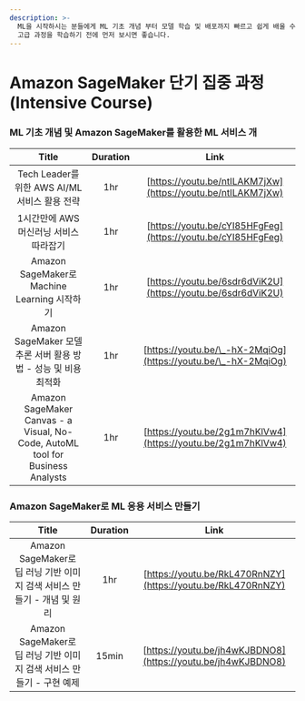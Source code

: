 ```yaml
---
description: >-
  ML을 시작하시는 분들에게 ML 기초 개념 부터 모델 학습 및 배포까지 빠르고 쉽게 배울 수 있는 자료입니다. Amazon SageMaker
  고급 과정을 학습하기 전에 먼저 보시면 좋습니다.
---
```


# Amazon SageMaker 단기 집중 과정 (Intensive Course)

### ML 기초 개념 및 Amazon SageMaker를 활용한 ML 서비스 개

|                                      Title                                     | Duration |                              Link                              |
| :----------------------------------------------------------------------------: | :------: | :------------------------------------------------------------: |
|                       Tech Leader를 위한 AWS AI/ML 서비스 활용 전략                      |    1hr   |  [https://youtu.be/ntILAKM7jXw](https://youtu.be/ntILAKM7jXw)  |
|                             1시간만에 AWS 머신러닝 서비스 따라잡기                            |    1hr   |  [https://youtu.be/cYI85HFgFeg](https://youtu.be/cYI85HFgFeg)  |
|                     Amazon SageMaker로 Machine Learning 시작하기                    |    1hr   |  [https://youtu.be/6sdr6dViK2U](https://youtu.be/6sdr6dViK2U)  |
|                  Amazon SageMaker 모델 추론 서버 활용 방법 - 성능 및 비용 최적화                 |    1hr   | [https://youtu.be/\_-hX-2MqiOg](https://youtu.be/\_-hX-2MqiOg) |
| Amazon SageMaker Canvas - a Visual, No-Code, AutoML tool for Business Analysts |    1hr   |  [https://youtu.be/2g1m7hKlVw4](https://youtu.be/2g1m7hKlVw4)  |

### Amazon SageMaker로 ML 응용 서비스 만들기

|                        Title                       | Duration |                             Link                             |
| :------------------------------------------------: | :------: | :----------------------------------------------------------: |
| Amazon SageMaker로 딥 러닝 기반 이미지 검색 서비스 만들기 - 개념 및 원리 |    1hr   | [https://youtu.be/RkL470RnNZY](https://youtu.be/RkL470RnNZY) |
|  Amazon SageMaker로 딥 러닝 기반 이미지 검색 서비스 만들기 - 구현 예제  |   15min  | [https://youtu.be/jh4wKJBDNO8](https://youtu.be/jh4wKJBDNO8) |
